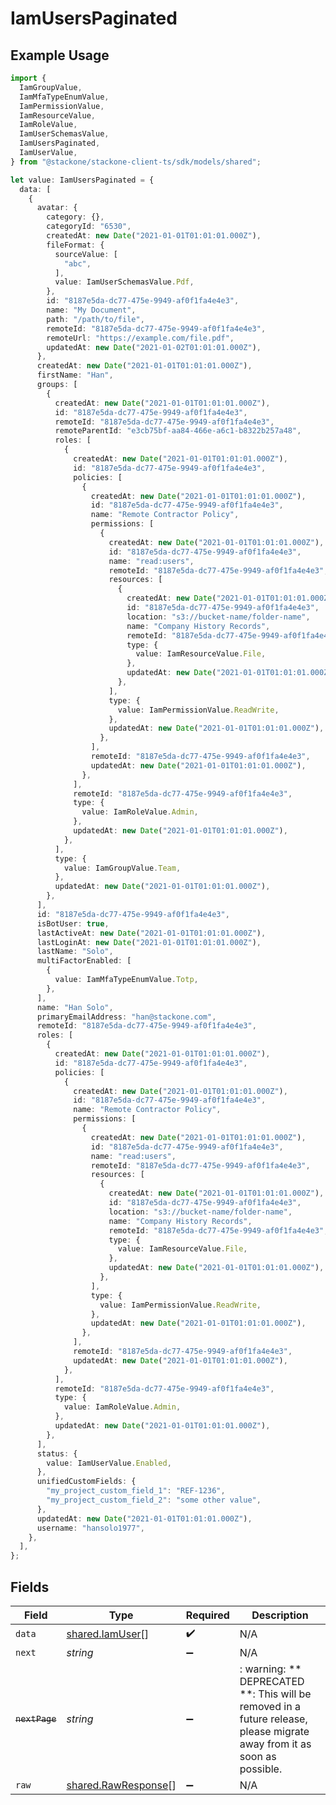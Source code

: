 # IamUsersPaginated

## Example Usage

```typescript
import {
  IamGroupValue,
  IamMfaTypeEnumValue,
  IamPermissionValue,
  IamResourceValue,
  IamRoleValue,
  IamUserSchemasValue,
  IamUsersPaginated,
  IamUserValue,
} from "@stackone/stackone-client-ts/sdk/models/shared";

let value: IamUsersPaginated = {
  data: [
    {
      avatar: {
        category: {},
        categoryId: "6530",
        createdAt: new Date("2021-01-01T01:01:01.000Z"),
        fileFormat: {
          sourceValue: [
            "abc",
          ],
          value: IamUserSchemasValue.Pdf,
        },
        id: "8187e5da-dc77-475e-9949-af0f1fa4e4e3",
        name: "My Document",
        path: "/path/to/file",
        remoteId: "8187e5da-dc77-475e-9949-af0f1fa4e4e3",
        remoteUrl: "https://example.com/file.pdf",
        updatedAt: new Date("2021-01-02T01:01:01.000Z"),
      },
      createdAt: new Date("2021-01-01T01:01:01.000Z"),
      firstName: "Han",
      groups: [
        {
          createdAt: new Date("2021-01-01T01:01:01.000Z"),
          id: "8187e5da-dc77-475e-9949-af0f1fa4e4e3",
          remoteId: "8187e5da-dc77-475e-9949-af0f1fa4e4e3",
          remoteParentId: "e3cb75bf-aa84-466e-a6c1-b8322b257a48",
          roles: [
            {
              createdAt: new Date("2021-01-01T01:01:01.000Z"),
              id: "8187e5da-dc77-475e-9949-af0f1fa4e4e3",
              policies: [
                {
                  createdAt: new Date("2021-01-01T01:01:01.000Z"),
                  id: "8187e5da-dc77-475e-9949-af0f1fa4e4e3",
                  name: "Remote Contractor Policy",
                  permissions: [
                    {
                      createdAt: new Date("2021-01-01T01:01:01.000Z"),
                      id: "8187e5da-dc77-475e-9949-af0f1fa4e4e3",
                      name: "read:users",
                      remoteId: "8187e5da-dc77-475e-9949-af0f1fa4e4e3",
                      resources: [
                        {
                          createdAt: new Date("2021-01-01T01:01:01.000Z"),
                          id: "8187e5da-dc77-475e-9949-af0f1fa4e4e3",
                          location: "s3://bucket-name/folder-name",
                          name: "Company History Records",
                          remoteId: "8187e5da-dc77-475e-9949-af0f1fa4e4e3",
                          type: {
                            value: IamResourceValue.File,
                          },
                          updatedAt: new Date("2021-01-01T01:01:01.000Z"),
                        },
                      ],
                      type: {
                        value: IamPermissionValue.ReadWrite,
                      },
                      updatedAt: new Date("2021-01-01T01:01:01.000Z"),
                    },
                  ],
                  remoteId: "8187e5da-dc77-475e-9949-af0f1fa4e4e3",
                  updatedAt: new Date("2021-01-01T01:01:01.000Z"),
                },
              ],
              remoteId: "8187e5da-dc77-475e-9949-af0f1fa4e4e3",
              type: {
                value: IamRoleValue.Admin,
              },
              updatedAt: new Date("2021-01-01T01:01:01.000Z"),
            },
          ],
          type: {
            value: IamGroupValue.Team,
          },
          updatedAt: new Date("2021-01-01T01:01:01.000Z"),
        },
      ],
      id: "8187e5da-dc77-475e-9949-af0f1fa4e4e3",
      isBotUser: true,
      lastActiveAt: new Date("2021-01-01T01:01:01.000Z"),
      lastLoginAt: new Date("2021-01-01T01:01:01.000Z"),
      lastName: "Solo",
      multiFactorEnabled: [
        {
          value: IamMfaTypeEnumValue.Totp,
        },
      ],
      name: "Han Solo",
      primaryEmailAddress: "han@stackone.com",
      remoteId: "8187e5da-dc77-475e-9949-af0f1fa4e4e3",
      roles: [
        {
          createdAt: new Date("2021-01-01T01:01:01.000Z"),
          id: "8187e5da-dc77-475e-9949-af0f1fa4e4e3",
          policies: [
            {
              createdAt: new Date("2021-01-01T01:01:01.000Z"),
              id: "8187e5da-dc77-475e-9949-af0f1fa4e4e3",
              name: "Remote Contractor Policy",
              permissions: [
                {
                  createdAt: new Date("2021-01-01T01:01:01.000Z"),
                  id: "8187e5da-dc77-475e-9949-af0f1fa4e4e3",
                  name: "read:users",
                  remoteId: "8187e5da-dc77-475e-9949-af0f1fa4e4e3",
                  resources: [
                    {
                      createdAt: new Date("2021-01-01T01:01:01.000Z"),
                      id: "8187e5da-dc77-475e-9949-af0f1fa4e4e3",
                      location: "s3://bucket-name/folder-name",
                      name: "Company History Records",
                      remoteId: "8187e5da-dc77-475e-9949-af0f1fa4e4e3",
                      type: {
                        value: IamResourceValue.File,
                      },
                      updatedAt: new Date("2021-01-01T01:01:01.000Z"),
                    },
                  ],
                  type: {
                    value: IamPermissionValue.ReadWrite,
                  },
                  updatedAt: new Date("2021-01-01T01:01:01.000Z"),
                },
              ],
              remoteId: "8187e5da-dc77-475e-9949-af0f1fa4e4e3",
              updatedAt: new Date("2021-01-01T01:01:01.000Z"),
            },
          ],
          remoteId: "8187e5da-dc77-475e-9949-af0f1fa4e4e3",
          type: {
            value: IamRoleValue.Admin,
          },
          updatedAt: new Date("2021-01-01T01:01:01.000Z"),
        },
      ],
      status: {
        value: IamUserValue.Enabled,
      },
      unifiedCustomFields: {
        "my_project_custom_field_1": "REF-1236",
        "my_project_custom_field_2": "some other value",
      },
      updatedAt: new Date("2021-01-01T01:01:01.000Z"),
      username: "hansolo1977",
    },
  ],
};
```

## Fields

| Field                                                                                                                   | Type                                                                                                                    | Required                                                                                                                | Description                                                                                                             |
| ----------------------------------------------------------------------------------------------------------------------- | ----------------------------------------------------------------------------------------------------------------------- | ----------------------------------------------------------------------------------------------------------------------- | ----------------------------------------------------------------------------------------------------------------------- |
| `data`                                                                                                                  | [shared.IamUser](../../../sdk/models/shared/iamuser.md)[]                                                               | :heavy_check_mark:                                                                                                      | N/A                                                                                                                     |
| `next`                                                                                                                  | *string*                                                                                                                | :heavy_minus_sign:                                                                                                      | N/A                                                                                                                     |
| ~~`nextPage`~~                                                                                                          | *string*                                                                                                                | :heavy_minus_sign:                                                                                                      | : warning: ** DEPRECATED **: This will be removed in a future release, please migrate away from it as soon as possible. |
| `raw`                                                                                                                   | [shared.RawResponse](../../../sdk/models/shared/rawresponse.md)[]                                                       | :heavy_minus_sign:                                                                                                      | N/A                                                                                                                     |